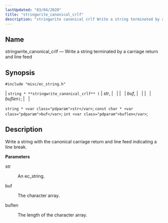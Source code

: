 ```yaml
---
lastUpdated: "03/04/2020"
title: "stringwrite_canonical_crlf"
description: "stringwrite canonical crlf Write a string terminated by a carriage return and line feed string stringwrite canonical crlf str buf buflen string str const char buf int buflen Write a string with the canonical carriage return and line feed indicating a line break str An ec string buf The character..."
---
```


<a name="apis.stringwrite_canonical_crlf"></a> 
## Name

stringwrite_canonical_crlf — Write a string terminated by a carriage return and line feed

## Synopsis

`#include "misc/ec_string.h"`

| `string * **stringwrite_canonical_crlf** (` | <var class="pdparam">str</var>, |   |
|   | <var class="pdparam">buf</var>, |   |
|   | <var class="pdparam">buflen</var>`)`; |   |

`string * <var class="pdparam">str</var>`;
`const char * <var class="pdparam">buf</var>`;
`int <var class="pdparam">buflen</var>`;<a name="idp63020960"></a> 
## Description

Write a string with the canonical carriage return and line feed indicating a line break.

**<a name="idp63022240"></a> Parameters**

<dl class="variablelist">

<dt>str</dt>

<dd>

An ec_string.

</dd>

<dt>buf</dt>

<dd>

The character array.

</dd>

<dt>buflen</dt>

<dd>

The length of the character array.

</dd>

</dl>

**<a name="idp63028624"></a> Return Values**

Return an ec_string with the canonical carriage return and line feed to indicate a line break.

**<a name="idp63029616"></a> Threading**

It is legal to call this function in any thread.

<a name="idp63030720"></a> 
## See Also

[“string”](/momentum/3/3-api/structs-string)